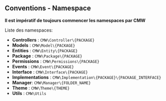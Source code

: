 ## Conventions - Namespace

**Il est impératif de toujours commencer les namespaces par CMW**

Liste des namespaces:

- **Controllers** : `CMW\Controller\{PACKAGE}`
- **Models** : `CMW\Model\{PACKAGE}`
- **Entities** : `CMW\Entity\{PACKAGE}`
- **Package** : `CMW\Package\{PACKAGE}`
- **Permissions** : `CMW\Permissions\{PACKAGE}`
- **Events** : `CMW\Event\{PACKAGE}`
- **Interface** : `CMW\Interface\{PACKAGE}`
- **Implementations** : `CMW\Implementation\{PACKAGE}\{PACKAGE_INTERFACE}`
- **Manager**: `CMW\Manager\{FOLDER_NAME}`
- **Theme** : `CMW\Theme\{THEME}`
- **Utils** : `CMW\Utils`